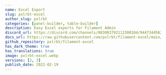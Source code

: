 ```yaml
---
name: Excel Export
slug: pxlrbt-excel
author_slug: pxlrbt
categories: [panel-builder, table-builder]
description: Easy Excel exports for Filament Admin
discord_url: https://discord.com/channels/883083792112300104/944734456235823185
docs_url: https://raw.githubusercontent.com/pxlrbt/filament-excel/main/readme.md
github_repository: pxlrbt/filament-excel
has_dark_theme: true
has_translations: true
image: pxlrbt-excel.webp
versions: [2, 3]
publish_date: 2022-02-19
---
```

